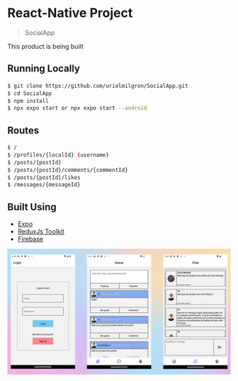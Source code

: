 # React-Native Project

> SocialApp

This product is being built

## Running Locally

```bash
$ git clone https://github.com/urielmilgron/SocialApp.git
$ cd SocialApp
$ npm install
$ npx expo start or npx expo start --android
```
## Routes

```bash
$ /
$ /profiles/{localId} (username)
$ /posts/{postId}
$ /posts/{postId}/comments/{commentId}
$ /posts/{postId}/likes
$ /messages/{messageId}
```

## Built Using

- [Expo](https://expo.dev/)
- [ReduxJs Toolkit](https://redux-toolkit.js.org/)
- [Firebase](https://firebase.com)

![Imagen del proyecto](https://raw.githubusercontent.com/urielmilgron/SocialApp/master/src/assets/images/proyect_socialapp.jpg)
